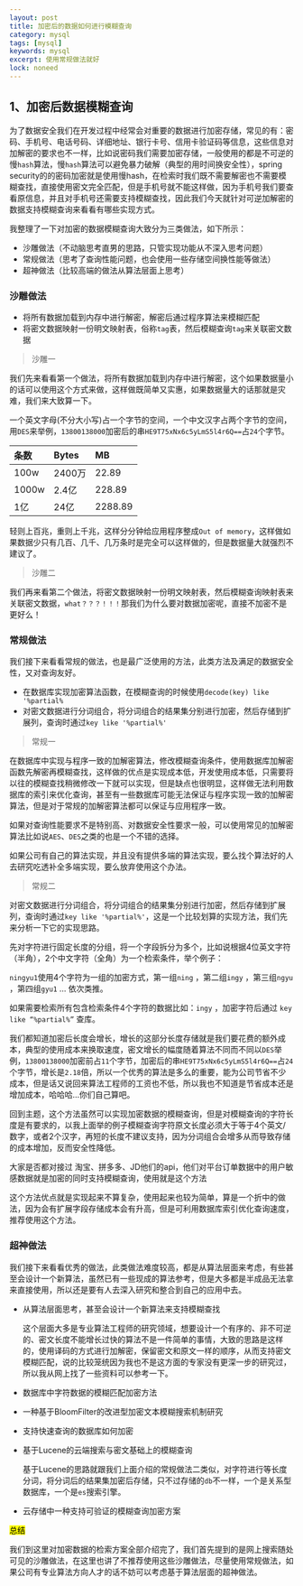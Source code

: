 ```yaml
---
layout: post
title: 加密后的数据如何进行模糊查询
category: mysql
tags: [mysql]
keywords: mysql
excerpt: 使用常规做法就好
lock: noneed
---
```


## 1、加密后数据模糊查询

为了数据安全我们在开发过程中经常会对重要的数据进行加密存储，常见的有：密码、手机号、电话号码、详细地址、银行卡号、信用卡验证码等信息，这些信息对加解密的要求也不一样，比如说密码我们需要加密存储，一般使用的都是不可逆的慢`hash`算法，慢`hash`算法可以避免暴力破解（典型的用时间换安全性），spring security的的密码加密就是使用慢hash，在检索时我们既不需要解密也不需要模糊查找，直接使用密文完全匹配，但是手机号就不能这样做，因为手机号我们要查看原信息，并且对手机号还需要支持模糊查找，因此我们今天就针对可逆加解密的数据支持模糊查询来看看有哪些实现方式。

我整理了一下对加密的数据模糊查询大致分为三类做法，如下所示：

- 沙雕做法（不动脑思考直男的思路，只管实现功能从不深入思考问题）
- 常规做法（思考了查询性能问题，也会使用一些存储空间换性能等做法）
- 超神做法（比较高端的做法从算法层面上思考）

### 沙雕做法

- 将所有数据加载到内存中进行解密，解密后通过程序算法来模糊匹配
- 将密文数据映射一份明文映射表，俗称`tag`表，然后模糊查询`tag`来关联密文数据

> 沙雕一

我们先来看看第一个做法，将所有数据加载到内存中进行解密，这个如果数据量小的话可以使用这个方式来做，这样做既简单又实惠，如果数据量大的话那就是灾难，我们来大致算一下。

一个英文字母(不分大小写)占一个字节的空间，一个中文汉字占两个字节的空间，用`DES`来举例，`13800138000`加密后的串`HE9T75xNx6c5yLmS5l4r6Q==`占`24`个字节。

| 条数  | Bytes  | MB      |
| :---- | :----- | :------ |
| 100w  | 2400万 | 22.89   |
| 1000w | 2.4亿  | 228.89  |
| 1亿   | 24亿   | 2288.89 |

轻则上百兆，重则上千兆，这样分分钟给应用程序整成`Out of memory`，这样做如果数据少只有几百、几千、几万条时是完全可以这样做的，但是数据量大就强烈不建议了。

> 沙雕二

我们再来看第二个做法，将密文数据映射一份明文映射表，然后模糊查询映射表来关联密文数据，`what？？？！！！`那我们为什么要对数据加密呢，直接不加密不是更好么！

### 常规做法

我们接下来看看常规的做法，也是最广泛使用的方法，此类方法及满足的数据安全性，又对查询友好。

- 在数据库实现加密算法函数，在模糊查询的时候使用`decode(key) like '%partial%`
- 对密文数据进行分词组合，将分词组合的结果集分别进行加密，然后存储到扩展列，查询时通过`key like '%partial%'`

> 常规一

在数据库中实现与程序一致的加解密算法，修改模糊查询条件，使用数据库加解密函数先解密再模糊查找，这样做的优点是实现成本低，开发使用成本低，只需要将以往的模糊查找稍微修改一下就可以实现，但是缺点也很明显，这样做无法利用数据库的索引来优化查询，甚至有一些数据库可能无法保证与程序实现一致的加解密算法，但是对于常规的加解密算法都可以保证与应用程序一致。

如果对查询性能要求不是特别高、对数据安全性要求一般，可以使用常见的加解密算法比如说`AES`、`DES`之类的也是一个不错的选择。

如果公司有自己的算法实现，并且没有提供多端的算法实现，要么找个算法好的人去研究吃透补全多端实现，要么放弃使用这个办法。

> 常规二

对密文数据进行分词组合，将分词组合的结果集分别进行加密，然后存储到扩展列，查询时通过`key like '%partial%'`，这是一个比较划算的实现方法，我们先来分析一下它的实现思路。

先对字符进行固定长度的分组，将一个字段拆分为多个，比如说根据4位英文字符（半角），2个中文字符（全角）为一个检索条件，举个例子：

`ningyu1`使用4个字符为一组的加密方式，第一组`ning` ，第二组`ingy` ，第三组`ngyu` ，第四组`gyu1` … 依次类推。

如果需要检索所有包含检索条件4个字符的数据比如：`ingy` ，加密字符后通过 `key like “%partial%”` 查库。

我们都知道加密后长度会增长，增长的这部分长度存储就是我们要花费的额外成本，典型的使用成本来换取速度，密文增长的幅度随着算法不同而不同以`DES`举例，`13800138000`加密前占`11`个字节，加密后的串`HE9T75xNx6c5yLmS5l4r6Q==`占`24`个字节，增长是`2.18`倍，所以一个优秀的算法是多么的重要，能为公司节省不少成本，但是话又说回来算法工程师的工资也不低，所以我也不知道是节省成本还是增加成本，哈哈哈…你们自己算吧。

回到主题，这个方法虽然可以实现加密数据的模糊查询，但是对模糊查询的字符长度是有要求的，以我上面举的例子模糊查询字符原文长度必须大于等于4个英文/数字，或者2个汉字，再短的长度不建议支持，因为分词组合会增多从而导致存储的成本增加，反而安全性降低。

大家是否都对接过 淘宝、拼多多、JD他们的api，他们对平台订单数据中的用户敏感数据就是加密的同时支持模糊查询，使用就是这个方法

这个方法优点就是实现起来不算复杂，使用起来也较为简单，算是一个折中的做法，因为会有扩展字段存储成本会有升高，但是可利用数据库索引优化查询速度，推荐使用这个方法。

### 超神做法

我们接下来看看优秀的做法，此类做法难度较高，都是从算法层面来考虑，有些甚至会设计一个新算法，虽然已有一些现成的算法参考，但是大多都是半成品无法拿来直接使用，所以还是要有人去深入研究和整合到自己的应用中去。

- 从算法层面思考，甚至会设计一个新算法来支持模糊查找

  这个层面大多是专业算法工程师的研究领域，想要设计一个有序的、非不可逆的、密文长度不能增长过快的算法不是一件简单的事情，大致的思路是这样的，使用译码的方式进行加解密，保留密文和原文一样的顺序，从而支持密文模糊匹配，说的比较笼统因为我也不是这方面的专家没有更深一步的研究过，所以我从网上找了一些资料可以参考一下。

- 数据库中字符数据的模糊匹配加密方法

- 一种基于BloomFilter的改进型加密文本模糊搜索机制研究

- 支持快速查询的数据库如何加密

- 基于Lucene的云端搜索与密文基础上的模糊查询

  基于Lucene的思路就跟我们上面介绍的常规做法二类似，对字符进行等长度分词，将分词后的结果集加密后存储，只不过存储的`db`不一样，一个是关系型数据库，一个是`es`搜索引擎。

- 云存储中一种支持可验证的模糊查询加密方案

<mark>总结</mark>

我们到这里对加密数据的检索方案全部介绍完了，我们首先提到的是网上搜索随处可见的沙雕做法，在这里也讲了不推荐使用这些沙雕做法，尽量使用常规做法，如果公司有专业算法方向人才的话不妨可以考虑基于算法层面的超神做法。
